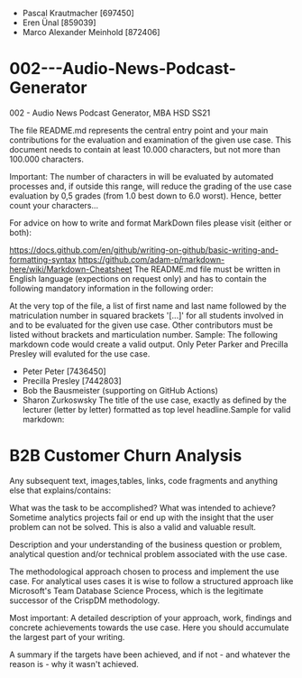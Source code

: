 - Pascal Krautmacher [697450]
- Eren Ünal [859039]
- Marco Alexander Meinhold [872406]

# 002---Audio-News-Podcast-Generator
002 - Audio News Podcast Generator, MBA HSD SS21

The file README.md represents the central entry point and your main contributions for the evaluation and examination of the given use case. This document needs to contain at least 10.000 characters, but not more than 100.000 characters.

Important: The number of characters in will be evaluated by automated processes and, if outside this range, will reduce the grading of the use case evaluation by 0,5 grades (from 1.0 best down to 6.0 worst). Hence, better count your characters...

For advice on how to write and format MarkDown files please visit (either or both):

https://docs.github.com/en/github/writing-on-github/basic-writing-and-formatting-syntax
https://github.com/adam-p/markdown-here/wiki/Markdown-Cheatsheet
The README.md file must be written in English language (expections on request only) and has to contain the following mandatory information in the following order:

At the very top of the file, a list of first name and last name followed by the matriculation number in squared brackets '[...]' for all students involved in and to be evaluated for the given use case. Other contributors must be listed without brackets and marticulation number. Sample: The following markdown code would create a valid output. Only Peter Parker and Precilla Presley will evaluted for the use case.

- Peter Peter [7436450]
- Precilla Presley [7442803]
- Bob the Bausmeister (supporting on GitHub Actions)
- Sharon Zurkoswsky
The title of the use case, exactly as defined by the lecturer (letter by letter) formatted as top level headline.Sample for valid markdown:

# B2B Customer Churn Analysis
Any subsequent text, images,tables, links, code fragments and anything else that explains/contains:

What was the task to be accomplished? What was intended to achieve? Sometime analytics projects fail or end up with the insight that the user problem can not be solved. This is also a valid and valuable result.

Description and your understanding of the business question or problem, analytical question and/or technical problem associated with the use case.

The methodological approach chosen to process and implement the use case.
For analytical uses cases it is wise to follow a structured approach like Microsoft's Team Database Science Process, which is the legitimate successor of the CrispDM methodology.

Most important: A detailed description of your approach, work, findings and concrete achievements towards the use case. Here you should accumulate the largest part of your writing.

A summary if the targets have been achieved, and if not - and whatever the reason is - why it wasn't achieved.
